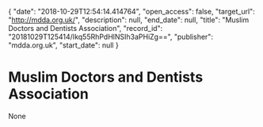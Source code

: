 {
  "date": "2018-10-29T12:54:14.414764", 
  "open_access": false, 
  "target_url": "http://mdda.org.uk/", 
  "description": null, 
  "end_date": null, 
  "title": "Muslim Doctors and Dentists Association", 
  "record_id": "20181029T125414/Ikq55RhPdHlNSIh3aPHiZg==", 
  "publisher": "mdda.org.uk", 
  "start_date": null
}

# Muslim Doctors and Dentists Association

None